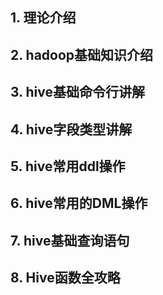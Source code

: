 ## 1. 理论介绍



## 2. hadoop基础知识介绍



## 3. hive基础命令行讲解



## 4. hive字段类型讲解



## 5. hive常用ddl操作



## 6. hive常用的DML操作



## 7. hive基础查询语句



## 8. Hive函数全攻略









## 